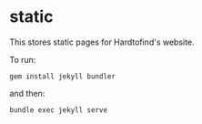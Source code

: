 # static

This stores static pages for Hardtofind's website.

To run: 

```gem install jekyll bundler```

and then:

```bundle exec jekyll serve```

